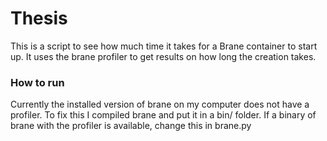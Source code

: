 # Thesis
This is a script to see how much time it takes for a Brane container to start up. It uses the brane profiler to get results on how long the creation takes.

### How to run
Currently the installed version of brane on my computer does not have a profiler. To fix this I compiled brane and put it in a bin/ folder. If a binary of brane with the profiler is available, change this in brane.py 